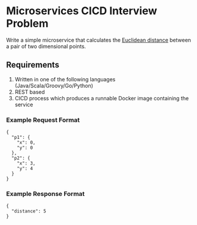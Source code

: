 # Microservices CICD Interview Problem

Write a simple microservice that calculates the [Euclidean distance](https://en.wikipedia.org/wiki/Euclidean_distance) between a pair of two dimensional points.

## Requirements
1. Written in one of the following languages (Java/Scala/Groovy/Go/Python)
2. REST based
3. CICD process which produces a runnable Docker image containing the service

### Example Request Format
```
{
  "p1": {
    "x": 0,
    "y": 0
  },
  "p2": {
    "x": 3,
    "y": 4
  }
}
```

### Example Response Format
```
{
  "distance": 5
}
```

